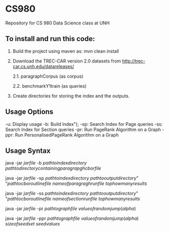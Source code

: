 # CS980
Repository for CS 980 Data Science class at UNH

## To install and run this code:  
1. Build the project using maven as: mvn clean install
2. Download the TREC-CAR version 2.0 datasets from http://trec-car.cs.unh.edu/datareleases/ 
    
    2.1. paragraphCorpus  (as corpus)
    
    2.2. benchmarkY1train (as queries)
    
3. Create directories for storing the index and the outputs. 

## Usage Options
-u: Display usage
-b: Build Index");
-sp: Search Index for Page queries
-ss: Search Index for Section queries
-pr: Run PageRank Algorithm on a Graph
-ppr: Run PersonalisedPageRank Algorithm on a Graph

## Usage Syntax 
java -jar $jar file$ -b $path to index directory$ $path to directory containing paragrapgh cbor file$

java -jar $jar file$ -sp $path to index directory$ $path to output directory$" "$path to cbor outline file$ $name of paragragh run file$ $top how many results$

java -jar $jar file$ -ss $path to index directory$ $path to output directory$" "$path to cbor outline file$ $name of section run file$ $top how many results$

java -jar $jar file$ -pr $path to graph file$ $value of random jump (alpha)$

java -jar $jar file$ -ppr $path to graph file$ $value of random jump (alpha)$ $size of seed set$ $seed values$

